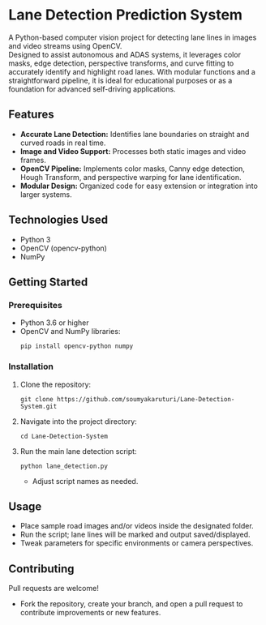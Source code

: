 
# Lane Detection Prediction System

A Python-based computer vision project for detecting lane lines in images and video streams using OpenCV.  
Designed to assist autonomous and ADAS systems, it leverages color masks, edge detection, perspective transforms, and curve fitting to accurately identify and highlight road lanes.
With modular functions and a straightforward pipeline, it is ideal for educational purposes or as a foundation for advanced self-driving applications.

## Features

- **Accurate Lane Detection:** Identifies lane boundaries on straight and curved roads in real time.
- **Image and Video Support:** Processes both static images and video frames.
- **OpenCV Pipeline:** Implements color masks, Canny edge detection, Hough Transform, and perspective warping for lane identification.
- **Modular Design:** Organized code for easy extension or integration into larger systems.

## Technologies Used

- Python 3
- OpenCV (opencv-python)
- NumPy

## Getting Started

### Prerequisites

- Python 3.6 or higher
- OpenCV and NumPy libraries:
  ```
  pip install opencv-python numpy
  ```

### Installation

1. Clone the repository:
   ```
   git clone https://github.com/soumyakaruturi/Lane-Detection-System.git
   ```
2. Navigate into the project directory:
   ```
   cd Lane-Detection-System
   ```
3. Run the main lane detection script:
   ```
   python lane_detection.py
   ```
   - Adjust script names as needed.

## Usage

- Place sample road images and/or videos inside the designated folder.
- Run the script; lane lines will be marked and output saved/displayed.
- Tweak parameters for specific environments or camera perspectives.

## Contributing

Pull requests are welcome!  
- Fork the repository, create your branch, and open a pull request to contribute improvements or new features.
